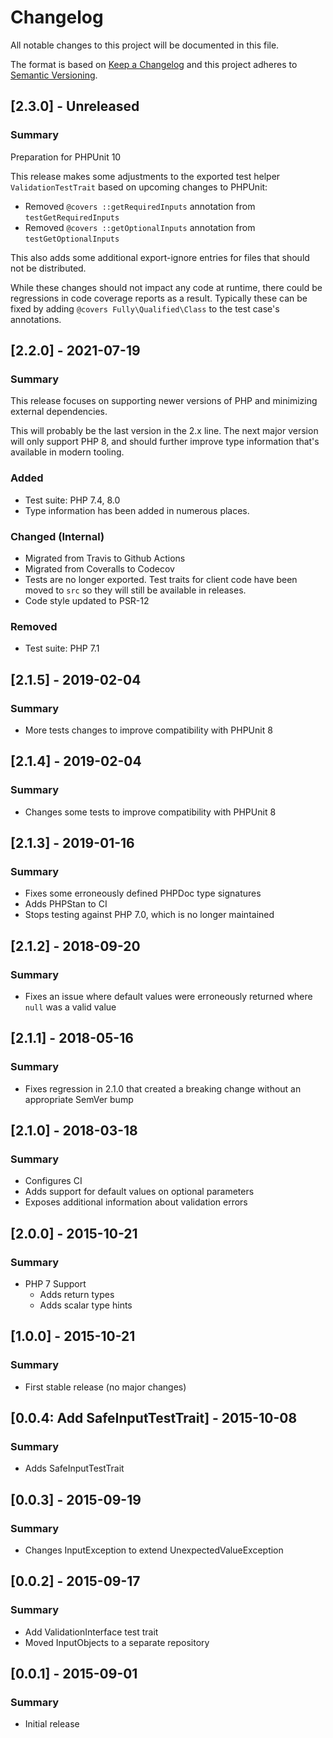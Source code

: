 # Changelog
All notable changes to this project will be documented in this file.

The format is based on [Keep a Changelog](http://keepachangelog.com/) and this project adheres to [Semantic Versioning](http://semver.org/).

## [2.3.0] - Unreleased
### Summary
Preparation for PHPUnit 10

This release makes some adjustments to the exported test helper `ValidationTestTrait` based on upcoming changes to PHPUnit:
- Removed `@covers ::getRequiredInputs` annotation from `testGetRequiredInputs`
- Removed `@covers ::getOptionalInputs` annotation from `testGetOptionalInputs`

This also adds some additional export-ignore entries for files that should not be distributed.

While these changes should not impact any code at runtime, there could be regressions in code coverage reports as a result.
Typically these can be fixed by adding `@covers Fully\Qualified\Class` to the test case's annotations.

## [2.2.0] - 2021-07-19
### Summary
This release focuses on supporting newer versions of PHP and minimizing external dependencies.

This will probably be the last version in the 2.x line.
The next major version will only support PHP 8, and should further improve type information that's available in modern tooling.

### Added
- Test suite: PHP 7.4, 8.0
- Type information has been added in numerous places.

### Changed (Internal)
- Migrated from Travis to Github Actions
- Migrated from Coveralls to Codecov
- Tests are no longer exported. Test traits for client code have been moved to `src` so they will still be available in releases.
- Code style updated to PSR-12

### Removed
- Test suite: PHP 7.1

## [2.1.5] - 2019-02-04
### Summary
- More tests changes to improve compatibility with PHPUnit 8

## [2.1.4] - 2019-02-04
### Summary
- Changes some tests to improve compatibility with PHPUnit 8

## [2.1.3] - 2019-01-16
### Summary
- Fixes some erroneously defined PHPDoc type signatures
- Adds PHPStan to CI
- Stops testing against PHP 7.0, which is no longer maintained

## [2.1.2] - 2018-09-20
### Summary
- Fixes an issue where default values were erroneously returned where `null` was a valid value

## [2.1.1] - 2018-05-16
### Summary
- Fixes regression in 2.1.0 that created a breaking change without an appropriate SemVer bump

## [2.1.0] - 2018-03-18
### Summary
- Configures CI
- Adds support for default values on optional parameters
- Exposes additional information about validation errors

## [2.0.0] - 2015-10-21
### Summary
- PHP 7 Support
  - Adds return types
  - Adds scalar type hints

## [1.0.0] - 2015-10-21
### Summary
- First stable release (no major changes)

## [0.0.4: Add SafeInputTestTrait] - 2015-10-08
### Summary
- Adds SafeInputTestTrait

## [0.0.3] - 2015-09-19
### Summary
- Changes InputException to extend UnexpectedValueException

## [0.0.2] - 2015-09-17
### Summary
- Add ValidationInterface test trait
- Moved InputObjects to a separate repository

## [0.0.1] - 2015-09-01
### Summary
- Initial release
